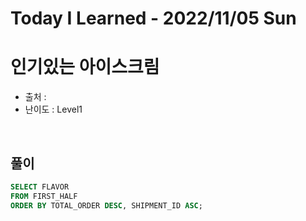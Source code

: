 # Today I Learned - 2022/11/05 Sun

# 인기있는 아이스크림
- 출처 : 
- 난이도 : Level1
<br>

## 풀이
```sql
SELECT FLAVOR
FROM FIRST_HALF
ORDER BY TOTAL_ORDER DESC, SHIPMENT_ID ASC;
```
